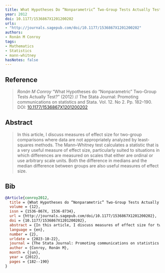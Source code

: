 ```yaml
---
title: What Hypotheses Do “Nonparametric” Two-Group Tests Actually Test?
year: 2012
doi: 10.1177/1536867X1201200202
urls:
- "http://journals.sagepub.com/doi/10.1177/1536867X1201200202"
authors:
- Ronán M Conroy
tags:
- Mathematics
- Statistics
- mann-whitney
hasNotes: false
---
```


## Reference

> <i>Ronán M Conroy</i> “What Hypotheses do “Nonparametric” Two-Group Tests Actually Test?” (2012) // The Stata Journal: Promoting communications on statistics and Stata. Vol.&nbsp;12. No&nbsp;2. Pp.&nbsp;182–190. DOI:&nbsp;<a href='https://doi.org/10.1177/1536867X1201200202'>10.1177/1536867X1201200202</a>

## Abstract

> In this article, I discuss measures of effect size for two-group comparisons where data are not appropriately analyzed by least-squares methods. The Mann–Whitney test calculates a statistic that is a very useful measure of effect size, particularly suited to situations in which differences are measured on scales that either are ordinal or use arbitrary scale units. Both the difference in medians and the median difference between groups are also useful measures of effect size.

## Bib

```bib
@Article{conroy2012,
  title = {What Hypotheses do “Nonparametric” Two-Group Tests Actually Test?},
  volume = {12},
  issn = {1536-867X, 1536-8734},
  url = {http://journals.sagepub.com/doi/10.1177/1536867X1201200202},
  doi = {10.1177/1536867X1201200202},
  abstract = {In this article, I discuss measures of effect size for two-group comparisons where data are not appropriately analyzed by least-squares methods. The Mann–Whitney test calculates a statistic that is a very useful measure of effect size, particularly suited to situations in which differences are measured on scales that either are ordinal or use arbitrary scale units. Both the difference in medians and the median difference between groups are also useful measures of effect size.},
  language = {en},
  number = {2},
  urldate = {2023-10-22},
  journal = {The Stata Journal: Promoting communications on statistics and Stata},
  author = {Conroy, Ronán M},
  month = {jun},
  year = {2012},
  pages = {182--190}
}
```
